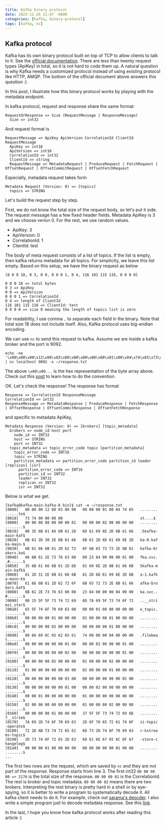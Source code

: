```yaml
---
title: Kafka binary protocol
date: 2023-11-26 21:47 -0800
categories: [kafka, binary-protocol]
tags: [kafka, nc]
---
```


## Kafka protocol

Kafka has its own binary protocol built on top of TCP to allow clients to talk
to it. See the
[official documentation](https://kafka.apache.org/0100/protocol.html). There
are less than twenty request types (ApiKey) in total, so it is not hard to code
them up. A natural question is why Kafka needs a customized protocol instead of
using existing protocol like HTTP, AMQP. The bottom of the official document
above answers this question :)

In this post, I illustrate how this binary protocol works by playing with the
metadata endpoint.

In kafka protocol, request and response share the same format:

```
RequestOrResponse => Size (RequestMessage | ResponseMessage)
  Size => int32
```

And request format is

```
RequestMessage => ApiKey ApiVersion CorrelationId ClientId RequestMessage
  ApiKey => int16
  ApiVersion => int16
  CorrelationId => int32
  ClientId => string
  RequestMessage => MetadataRequest | ProduceRequest | FetchRequest | OffsetRequest | OffsetCommitRequest | OffsetFetchRequest
```

Especially, metadata request takes form

```
Metadata Request (Version: 0) => [topics]
  topics => STRING
```

Let's build the request step by step.

First, we do not know the total size of the request body, so let's put it side.
The request message has a few fixed header fields. Metadata ApiKey is 3 and we
choose verion 0. For the rest, we use random values.

- ApiKey: 3
- ApiVersion: 0
- CorrelationId: 1
- ClientId: test

The body of meta request consists of a list of topics. If the list is empty,
then kafka returns metadata for all topics. For simplicity, we leave this list
empty. Based on this setup, we have the binary request as below

```
[0 0 0 18, 0 3, 0 0, 0 0 0 1, 0 4, 116 101 115 116, 0 0 0 0]

0 0 0 18 => totol bytes
0 3 => ApiKey
0 0 => ApiVersion
0 0 0 1 => CorrelationId
0 4 => length of ClientId
116 101 115 116 => ClientId: test
0 0 0 0 => size 0 meaning the length of topics list is zero
```

For readability, I use comma `,` to separate each field in the binary. Note
that total size 18 does not include itself. Also, Kafka protocol uses
big-endian encoding.

We can use `nc` to send this request to kafka. Assume we are inside a kafka
broker and the port is 9092.

```
echo -ne '\x00\x00\x00\x12\x00\x03\x00\x00\x00\x00\x00\x01\x00\x04\x74\x65\x73\x74\x00\x00\x00\x00' | nc localhost 9092 -x ~/response.txt
```

The above `\x00\x00...` is the hex representation of the byte array above.
Check out this
[post](https://unix.stackexchange.com/questions/82561/convert-a-hex-string-to-binary-and-send-with-netcat)
to learn how to do the convention.

OK. Let's check the response! The response has format

```
Response => CorrelationId ResponseMessage
CorrelationId => int32
ResponseMessage => MetadataResponse | ProduceResponse | FetchResponse | OffsetResponse | OffsetCommitResponse | OffsetFetchResponse
```

and specific to metadata ApiKey,

```
Metadata Response (Version: 0) => [brokers] [topic_metadata]
  brokers => node_id host port
    node_id => INT32
    host => STRING
    port => INT32
  topic_metadata => topic_error_code topic [partition_metadata]
    topic_error_code => INT16
    topic => STRING
    partition_metadata => partition_error_code partition_id leader [replicas] [isr]
      partition_error_code => INT16
      partition_id => INT32
      leader => INT32
      replicas => INT32
      isr => INT32
```

Below is what we get.

```
[kafka@kafka-main-kafka-0 bin]$ cat -e ~/response.txt
[0000]   00 00 00 12 00 03 00 00   00 00 00 01 00 04 74 65   ........ ......te$
[0010]   73 74 00 00 00 00                                   st....$
[0000]   00 00 08 80 00 00 00 01   00 00 00 02 00 00 00 00   ........ ........$
[0010]   00 35 6B 61 66 6B 61 2D   6D 61 69 6E 2D 6B 61 66   .5kafka- main-kaf$
[0020]   6B 61 2D 30 2E 6B 61 66   6B 61 2D 6D 61 69 6E 2D   ka-0.kaf ka-main-$
[0030]   6B 61 66 6B 61 2D 62 72   6F 6B 65 72 73 2E 6B 61   kafka-br okers.ka$
[0040]   66 6B 61 2E 73 76 63 00   00 23 84 00 00 00 01 00   fka.svc. .#......$
[0050]   35 6B 61 66 6B 61 2D 6D   61 69 6E 2D 6B 61 66 6B   5kafka-m ain-kafk$
[0060]   61 2D 31 2E 6B 61 66 6B   61 2D 6D 61 69 6E 2D 6B   a-1.kafk a-main-k$
[0070]   61 66 6B 61 2D 62 72 6F   6B 65 72 73 2E 6B 61 66   afka-bro kers.kaf$
[0080]   6B 61 2E 73 76 63 00 00   23 84 00 00 00 04 00 00   ka.svc.. #.......$
[0090]   00 15 5F 5F 73 74 72 69   6D 7A 69 5F 73 74 6F 72   ..__stri mzi_stor$
[00a0]   65 5F 74 6F 70 69 63 00   00 00 01 00 00 00 00 00   e_topic. ........$
[00b0]   00 00 00 00 01 00 00 00   02 00 00 00 01 00 00 00   ........ ........$
[00c0]   00 00 00 00 02 00 00 00   00 00 00 00 01 00 00 00   ........ ........$
[00d0]   08 66 69 6C 65 62 65 61   74 00 00 00 04 00 00 00   .filebea t.......$
[00e0]   00 00 00 00 00 00 01 00   00 00 02 00 00 00 01 00   ........ ........$
[00f0]   00 00 00 00 00 00 02 00   00 00 00 00 00 00 01 00   ........ ........$
[0100]   00 00 00 00 02 00 00 00   01 00 00 00 02 00 00 00   ........ ........$
[0110]   01 00 00 00 00 00 00 00   02 00 00 00 01 00 00 00   ........ ........$
[0120]   00 00 00 00 00 00 03 00   00 00 00 00 00 00 02 00   ........ ........$
[0130]   00 00 00 00 00 00 01 00   00 00 02 00 00 00 00 00   ........ ........$
[0140]   00 00 01 00 00 00 00 00   01 00 00 00 00 00 00 00   ........ ........$
[0150]   02 00 00 00 00 00 00 00   01 00 00 00 02 00 00 00   ........ ........$
[0160]   00 00 00 00 01 00 00 00   37 5F 5F 73 74 72 69 6D   ........ 7__strim$
[0170]   7A 69 2D 74 6F 70 69 63   2D 6F 70 65 72 61 74 6F   zi-topic -operato$
[0180]   72 2D 6B 73 74 72 65 61   6D 73 2D 74 6F 70 69 63   r-kstrea ms-topic$
[0190]   2D 73 74 6F 72 65 2D 63   68 61 6E 67 65 6C 6F 67   -store-c hangelog$
[01a0]   00 00 00 01 00 00 00 00   00 00 00 00 00 01 00 00   ........ ........$
...
```

The first two rows are the request, which are saved by `nc` and they are not
part of the response. Response starts from line 3. The first int32
`00 00 08 80 => 2176` is the total size of the response. `00 00 00 01` is the
CorrelationId. The rest is broker and topic metadata. `00 00 00 02` means there
are two brokers. Interpreting the rest binary is pretty hard in a shell or by
eye-spying, so it is better to write a program to systematically decode it. All
kafka client needs to do it. For example, check out
[sarama's deocder](https://github.com/Shopify/sarama/blob/main/real_decoder.go).
I also write a simple program just to decode metadata response. See this
[link](https://github.com/dingxiong/career/blob/master/tutorials/go-kafka-sarama/pkg/metadata.go).

In the last, I hope you know how kafka protocol works after reading this
article :)
